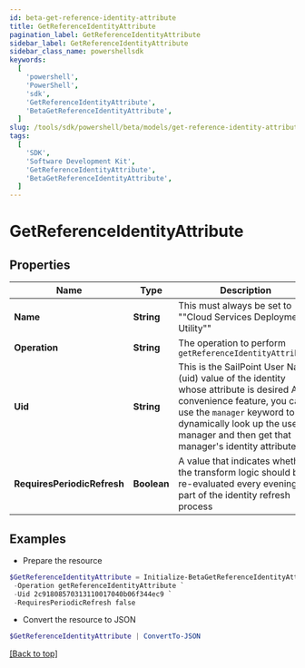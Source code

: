 ```yaml
---
id: beta-get-reference-identity-attribute
title: GetReferenceIdentityAttribute
pagination_label: GetReferenceIdentityAttribute
sidebar_label: GetReferenceIdentityAttribute
sidebar_class_name: powershellsdk
keywords:
  [
    'powershell',
    'PowerShell',
    'sdk',
    'GetReferenceIdentityAttribute',
    'BetaGetReferenceIdentityAttribute',
  ]
slug: /tools/sdk/powershell/beta/models/get-reference-identity-attribute
tags:
  [
    'SDK',
    'Software Development Kit',
    'GetReferenceIdentityAttribute',
    'BetaGetReferenceIdentityAttribute',
  ]
---
```


# GetReferenceIdentityAttribute

## Properties

| Name | Type | Description | Notes |
| --- | --- | --- | --- |
| **Name** | **String** | This must always be set to ""Cloud Services Deployment Utility"" | [required] |
| **Operation** | **String** | The operation to perform `getReferenceIdentityAttribute` | [required] |
| **Uid** | **String** | This is the SailPoint User Name (uid) value of the identity whose attribute is desired As a convenience feature, you can use the `manager` keyword to dynamically look up the user's manager and then get that manager's identity attribute. | [required] |
| **RequiresPeriodicRefresh** | **Boolean** | A value that indicates whether the transform logic should be re-evaluated every evening as part of the identity refresh process | [optional] |

## Examples

- Prepare the resource

```powershell
$GetReferenceIdentityAttribute = Initialize-BetaGetReferenceIdentityAttribute  -Name Cloud Services Deployment Utility `
 -Operation getReferenceIdentityAttribute `
 -Uid 2c91808570313110017040b06f344ec9 `
 -RequiresPeriodicRefresh false
```

- Convert the resource to JSON

```powershell
$GetReferenceIdentityAttribute | ConvertTo-JSON
```

[[Back to top]](#)
